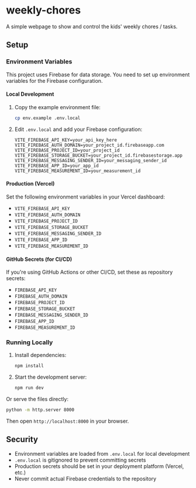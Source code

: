 # weekly-chores
A simple webpage to show and control the kids' weekly chores / tasks.

## Setup

### Environment Variables

This project uses Firebase for data storage. You need to set up environment variables for the Firebase configuration.

#### Local Development

1. Copy the example environment file:
   ```bash
   cp env.example .env.local
   ```

2. Edit `.env.local` and add your Firebase configuration:
   ```
   VITE_FIREBASE_API_KEY=your_api_key_here
   VITE_FIREBASE_AUTH_DOMAIN=your_project_id.firebaseapp.com
   VITE_FIREBASE_PROJECT_ID=your_project_id
   VITE_FIREBASE_STORAGE_BUCKET=your_project_id.firebasestorage.app
   VITE_FIREBASE_MESSAGING_SENDER_ID=your_messaging_sender_id
   VITE_FIREBASE_APP_ID=your_app_id
   VITE_FIREBASE_MEASUREMENT_ID=your_measurement_id
   ```

#### Production (Vercel)

Set the following environment variables in your Vercel dashboard:

- `VITE_FIREBASE_API_KEY`
- `VITE_FIREBASE_AUTH_DOMAIN`
- `VITE_FIREBASE_PROJECT_ID`
- `VITE_FIREBASE_STORAGE_BUCKET`
- `VITE_FIREBASE_MESSAGING_SENDER_ID`
- `VITE_FIREBASE_APP_ID`
- `VITE_FIREBASE_MEASUREMENT_ID`

#### GitHub Secrets (for CI/CD)

If you're using GitHub Actions or other CI/CD, set these as repository secrets:

- `FIREBASE_API_KEY`
- `FIREBASE_AUTH_DOMAIN`
- `FIREBASE_PROJECT_ID`
- `FIREBASE_STORAGE_BUCKET`
- `FIREBASE_MESSAGING_SENDER_ID`
- `FIREBASE_APP_ID`
- `FIREBASE_MEASUREMENT_ID`

### Running Locally

1. Install dependencies:
   ```bash
   npm install
   ```

2. Start the development server:
   ```bash
   npm run dev
   ```

Or serve the files directly:
```bash
python -m http.server 8000
```

Then open `http://localhost:8000` in your browser.

## Security

- Environment variables are loaded from `.env.local` for local development
- `.env.local` is gitignored to prevent committing secrets
- Production secrets should be set in your deployment platform (Vercel, etc.)
- Never commit actual Firebase credentials to the repository